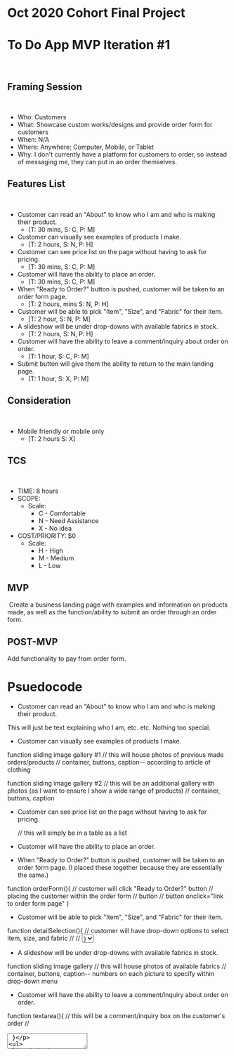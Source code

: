 #  Oct 2020 Cohort Final Project

# To Do App MVP Iteration #1
​
## Framing Session
​
- Who: Customers
- What: Showcase custom works/designs and provide order form for customers
- When: N/A
- Where: Anywhere; Computer, Mobile, or Tablet
- Why: I don't currently have a platform for customers to order, so instead of messaging me, they can put in an order themselves. 
​
## Features List
​
- Customer can read an "About" to know who I am and who is making their product. 
  - [T: 30 mins, S: C, P: M]
- Customer can visually see examples of products I make.  
  - [T: 2 hours, S: N, P: H]
- Customer can see price list on the page without having to ask for pricing. 
  - [T: 30 mins, S: C, P: M]
- Customer will have the ability to place an order. 
  - [T: 30 mins, S: C, P: M]
- When "Ready to Order?" button is pushed, customer will be taken to an order form page. 
  - [T: 2 hours, mins S: N, P: H]
- Customer will be able to pick "Item", "Size", and "Fabric" for their item.  
  - [T: 2 hour, S: N, P: M]
- A slideshow will be under drop-downs with available fabrics in stock. 
  - [T: 2 hours, S: N, P: H]
- Customer will have the ability to leave a comment/inquiry about order on order. 
  - [T: 1 hour, S: C, P: M]
- Submit button will give them the ability to return to the main landing page. 
  - [T: 1 hour, S: X, P: M]
​
​
## Consideration
​
- Mobile friendly or mobile only 
  - [T: 2 hours S: X]
​
## TCS
​
- TIME: 8 hours
​
- SCOPE: 
  - Scale: 
    - C - Comfortable
    - N - Need Assistance
    - X - No idea
​
- COST/PRIORITY: $0 
  - Scale: 
    - H - High
    - M - Medium
    - L - Low
​
## MVP
​
Create a business landing page with examples and information on products made, as well as the function/ability to submit an order through an order form. 
​
​
## POST-MVP

Add functionality to pay from order form. 

# Psuedocode

- Customer can read an "About" to know who I am and who is making their product. 

<p> This will just be text explaining who I am, etc. etc. Nothing too special. </p>

- Customer can visually see examples of products I make.  

function sliding image gallery #1
    // this will house photos of previous made orders/products
    // container, buttons, caption-- according to article of clothing

function sliding image gallery #2
    // this will be an additional gallery with photos 
        (as I want to ensure I show a wide range of products)
    // container, buttons, caption

- Customer can see price list on the page without having to ask for pricing. 

    // this will simply be in a table as a list

- Customer will have the ability to place an order. 
- When "Ready to Order?" button is pushed, customer will be taken to an order form page. (I placed these together because they are essentially the same.)

function orderForm(){
    // customer will click "Ready to Order?" button
        // placing the customer within the order form
        // button
        // button onclick="link to order form page"
}

- Customer will be able to pick "Item", "Size", and "Fabric" for their item.  

function detailSelection(){
    // customer will have drop-down options to select item, size, and fabric
        // <label for>
        // <select name> // <id> // <!--Item, Size, Fabric (numerical to slideshow below)-->
        // <option value>
}

- A slideshow will be under drop-downs with available fabrics in stock. 

function sliding image gallery 
    // this will house photos of available fabrics
        // container, buttons, caption-- numbers on each picture to specify within drop-down menu

- Customer will have the ability to leave a comment/inquiry about order on order. 

function textarea(){
    // this will be a comment/inquiry box on the customer's order
        // <div> <textarea name>
}

- Submit button will give them the ability to return to the main landing page. 

function submitLoop(){
    // this button will submit the customer's order to a designated spreadsheet/email (still unsure there)
        // <button> //<input>
        // if -- echo "Thank you for your order!" message
            // Pop-up message with button linking to landing page
                // button onclick= "link to landing page"
}

